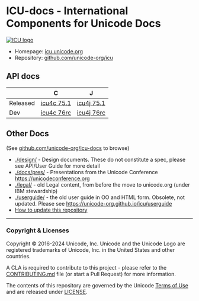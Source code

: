 # ICU-docs - International Components for Unicode Docs

[![ICU logo](./img/iculogo_64.png)](https://icu.unicode.org)

- Homepage: [icu.unicode.org](https://icu.unicode.org)
- Repository: [github.com/unicode-org/icu](https://github.com/unicode-org/icu)

## API docs

|           |   C                              |             J                    |
|-----------|----------------------------------|----------------------------------|
| Released  | [icu4c 75.1](./apidoc/released/icu4c) | [icu4j 75.1](./apidoc/released/icu4j) |
| Dev       | [icu4c 76rc](./apidoc/dev/icu4c)      | [icu4j 76rc](./apidoc/dev/icu4j)      |

## Other Docs

(See [github.com/unicode-org/icu-docs](https://github.com/unicode-org/icu-docs.git) to browse)

* [./design/](./design/) - Design documents. These do not constitute a spec, please see API/User Guide for more detail
* [./docs/pres/](./docs/pres/) - Presentations from the Unicode Conference https://unicodeconference.org
* [./legal/](./legal/) - old Legal content, from before the move to unicode.org (under IBM stewardship)
* [./userguide/](./userguide/) - the old user guide in OO and HTML form. Obsolete, not updated. Please see https://unicode-org.github.io/icu/userguide
* [How to update this repository](./HOWTO-Update.md)

-----

### Copyright & Licenses

Copyright © 2016-2024 Unicode, Inc. Unicode and the Unicode Logo are registered trademarks of Unicode, Inc. in the United States and other countries.

A CLA is required to contribute to this project - please refer to the [CONTRIBUTING.md](https://github.com/unicode-org/.github/blob/main/.github/CONTRIBUTING.md) file (or start a Pull Request) for more information.

The contents of this repository are governed by the Unicode [Terms of Use](https://www.unicode.org/copyright.html) and are released under [LICENSE](./LICENSE).

